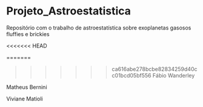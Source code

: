 # Projeto_Astroestatistica
Repositório com o trabalho de astroestatística sobre exoplanetas gasosos fluffies e brickies 

<<<<<<< HEAD

=======
>>>>>>> ca616abe278bcbe82834259d40cc01bcd05bf556
Fábio Wanderley

Matheus Bernini

Viviane Matioli

